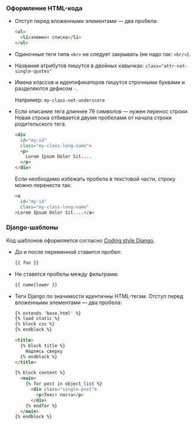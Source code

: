 ### Оформление HTML-кода

- Отступ перед вложенными элементами — два пробела:
    
    ```html
    <ul>
      <li>элемент списка</li>
    </ul>
    ```
    

- Одиночные теги типа `<br>` не следует закрывать (не надо так: `<br/>`).

- Названия атрибутов пишутся в двойных кавычках: `class="attr-not-single-quotes"`

- Имена классов и идентификаторов пишутся строчными буквами и разделяются дефисом `-`.
    
    Например: `my-class-not-underscore`
    

- Если описание тега длиннее 79 символов — нужен перенос строки. Новая строка отбивается двумя пробелами от начала строки родительского тега.
    
    ```html
    <div
      id="my-id"
      class="my-class-long-name">
      <p>
        Lorem Ipsum Dolor Sit....
      </p>
    </div>
    ```
    
    Если необходимо избежать пробела в текстовой части, строку можно перенести так:
    
    ```html
    <a
      id="my-id"
      class="my-class-long-name"
    >Lorem Ipsum Dolor Sit....</a>
    ```
    

### Django-шаблоны

Код шаблонов оформляется согласно [Coding style Django](https://docs.djangoproject.com/en/dev/internals/contributing/writing-code/coding-style/#template-style).

- До и после переменной ставится пробел:
    
    ```html
    {{ foo }}
    ```
    

- Не ставятся пробелы между фильтрами:
    
    ```html
    {{ name|lower }}
    ```
    

- Теги Django по значимости идентичны HTML-тегам. Отступ перед вложенными элементами — два пробела:
    
    ```html
    {% extends 'base.html' %}
    {% load static %}
    {% block css %}
    {% endblock %}
    
    <title>
      {% block title %}
        Надпись сверху
      {% endblock %}
    </title>
    
    {% block content %}
      <main>
        {% for post in object_list %}    
          <div class="single-post"> 
            <p>Текст поста</p>
          </div>
        {% endfor %}
      </main>
    {% endblock %}
    ```